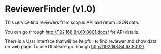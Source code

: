# ReviewerFinder (v1.0)

This service find reviewers from scopus API and return JSON data.

You can go through http://192.168.84.68:8001/docs/ for API details.

There is a User Interface that will be helpfull to find reviewer and show data on web page. To use UI please go through http://192.168.84.68:8002/

